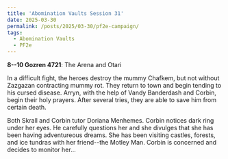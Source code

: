 ```yaml
---
title: 'Abomination Vaults Session 31'
date: 2025-03-30
permalink: /posts/2025/03-30/pf2e-campaign/
tags:
  - Abomination Vaults
  - PF2e
---
```



**8--10 Gozren 4721**: The Arena and Otari

In a difficult fight, the heroes destroy the mummy Chafkem, but not without Zazgazan contracting mummy rot. They return to town and begin tending to his cursed disease. Arryn, with the help of Vandy Banderdash and Corbin, begin their holy prayers. After several tries, they are able to save him from certain death. 

Both Skrall and Corbin tutor Doriana Menhemes. Corbin notices dark ring under her eyes. He carefully questions her and she divulges that she has been having adventureous dreams. She has been visiting castles, forests, and ice tundras with her friend--the Motley Man. Corbin is concerned and decides to monitor her...

